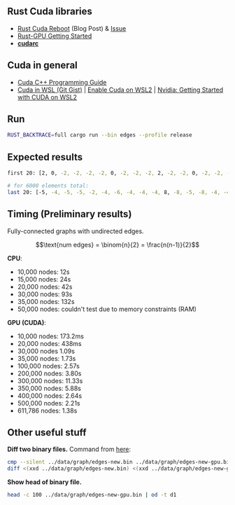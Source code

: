## Rust Cuda libraries
- [Rust Cuda Reboot](https://rust-gpu.github.io/blog/2025/01/27/rust-cuda-reboot) (Blog Post) & [Issue](https://github.com/Rust-GPU/Rust-CUDA/issues/130)
- [Rust-GPU Getting Started](https://rust-gpu.github.io/Rust-CUDA/guide/getting_started.html)
- [**cudarc**](https://github.com/coreylowman/cudarc?tab=readme-ov-file)

## Cuda in general
- [Cuda C++ Programming Guide](https://docs.nvidia.com/cuda/cuda-c-programming-guide/index.html#)
- [Cuda in WSL (Git Gist)](https://gist.github.com/Ayke/5f37ebdb84c758f57d7a3c8b847648bb) | [Enable Cuda on WSL2](https://learn.microsoft.com/en-us/windows/ai/directml/gpu-cuda-in-wsl) | [Nvidia: Getting Started with CUDA on WSL2](https://docs.nvidia.com/cuda/wsl-user-guide/index.html#getting-started-with-cuda-on-wsl-2)

## Run

```bash
RUST_BACKTRACE=full cargo run --bin edges --profile release
```

## Expected results

```bash
first 20: [2, 0, -2, -2, -2, -2, 0, -2, -2, -2, 2, -2, -2, 0, -2, -2, -2, 1, 0, -3]

# for 6000 elements total:
last 20: [-5, -4, -5, -5, -2, -4, -6, -4, -4, -4, 8, -8, -5, -8, -4, -4, -4, 7, -6, -5]
```


## Timing (Preliminary results)

Fully-connected graphs with undirected edges.

$$\text{num edges} = \binom{n}{2} = \frac{n(n-1)}{2}$$

**CPU**:

- 10,000 nodes: 12s
- 15,000 nodes: 24s
- 20,000 nodes: 42s
- 30,000 nodes: 93s
- 35,000 nodes: 132s
- 50,000 nodes: couldn't test due to memory constraints (RAM)

**GPU (CUDA)**:

- 10,000 nodes: 173.2ms
- 20,000 nodes: 438ms
- 30,000 nodes 1.09s
- 35,000 nodes: 1.73s
- 100,000 nodes: 2.57s
- 200,000 nodes: 3.80s
- 300,000 nodes: 11.33s
- 350,000 nodes: 5.88s
- 400,000 nodes: 2.64s
- 500,000 nodes: 2.21s
- 611,786 nodes: 1.38s


## Other useful stuff

**Diff two binary files.** Command from [here](https://superuser.com/a/968863/):

```bash
cmp --silent ../data/graph/edges-new.bin ../data/graph/edges-new-gpu.bin # check error code (!)
diff <(xxd ../data/graph/edges-new.bin) <(xxd ../data/graph/edges-new-gpu.bin)
```

**Show head of binary file.**

```bash
head -c 100 ../data/graph/edges-new-gpu.bin | od -t d1
```
